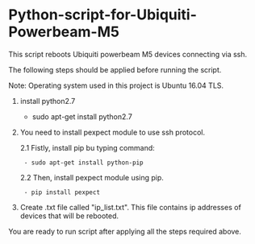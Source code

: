 # Python-script-for-Ubiquiti-Powerbeam-M5

This script reboots Ubiquiti powerbeam M5 devices connecting via ssh.

The following steps should be applied before running the script.

Note: Operating system used in this project is Ubuntu 16.04 TLS.


1. install python2.7
 	- sudo apt-get install python2.7
2. You need to install pexpect module to use ssh protocol.

	2.1 Fistly, install pip bu typing command:
	
		- sudo apt-get install python-pip
		
	2.2 Then, install pexpect module using pip.
	
		- pip install pexpect
		
3. Create .txt file called "ip_list.txt". This file contains ip addresses of devices that will be rebooted.


You are ready to run script after applying all the steps required above.

